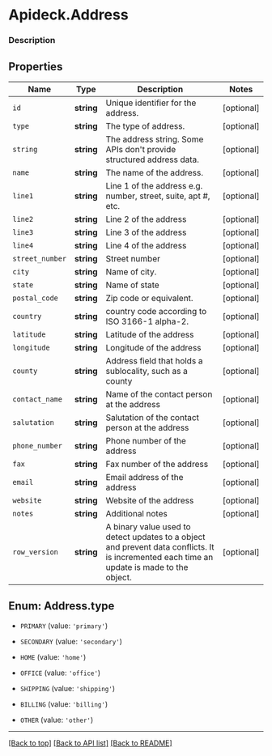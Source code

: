 # Apideck.Address

### Description

## Properties
Name | Type | Description | Notes
------------ | ------------- | ------------- | -------------
`id` | **string** | Unique identifier for the address. | [optional] 
`type` | **string** | The type of address. | [optional] 
`string` | **string** | The address string. Some APIs don't provide structured address data. | [optional] 
`name` | **string** | The name of the address. | [optional] 
`line1` | **string** | Line 1 of the address e.g. number, street, suite, apt #, etc. | [optional] 
`line2` | **string** | Line 2 of the address | [optional] 
`line3` | **string** | Line 3 of the address | [optional] 
`line4` | **string** | Line 4 of the address | [optional] 
`street_number` | **string** | Street number | [optional] 
`city` | **string** | Name of city. | [optional] 
`state` | **string** | Name of state | [optional] 
`postal_code` | **string** | Zip code or equivalent. | [optional] 
`country` | **string** | country code according to ISO 3166-1 alpha-2. | [optional] 
`latitude` | **string** | Latitude of the address | [optional] 
`longitude` | **string** | Longitude of the address | [optional] 
`county` | **string** | Address field that holds a sublocality, such as a county | [optional] 
`contact_name` | **string** | Name of the contact person at the address | [optional] 
`salutation` | **string** | Salutation of the contact person at the address | [optional] 
`phone_number` | **string** | Phone number of the address | [optional] 
`fax` | **string** | Fax number of the address | [optional] 
`email` | **string** | Email address of the address | [optional] 
`website` | **string** | Website of the address | [optional] 
`notes` | **string** | Additional notes | [optional] 
`row_version` | **string** | A binary value used to detect updates to a object and prevent data conflicts. It is incremented each time an update is made to the object. | [optional] 





<a name="TYPE"></a>
## Enum: Address.type


* `PRIMARY` (value: `'primary'`)

* `SECONDARY` (value: `'secondary'`)

* `HOME` (value: `'home'`)

* `OFFICE` (value: `'office'`)

* `SHIPPING` (value: `'shipping'`)

* `BILLING` (value: `'billing'`)

* `OTHER` (value: `'other'`)




---

[[Back to top]](#) [[Back to API list]](../../../../README.md#documentation-for-api-endpoints) [[Back to README]](../../../../README.md)


